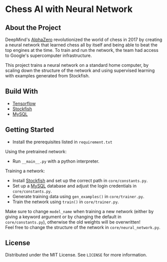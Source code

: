# Chess AI with Neural Network

## About the Project
DeepMind's [AlphaZero](https://deepmind.com/blog/article/alphazero-shedding-new-light-grand-games-chess-shogi-and-go) revolutionized the world of chess in 2017 by creating a neural network that learned chess all by itself and being able to beat the top engines at the time. To train and run the network, the team had access to Google's supercomputer infrastructure. 

This project trains a neural network on a standard home computer, by scaling down the structure of the network and using supervised learning with examples generated from Stockfish.

## Build With
- [Tensorflow](https://www.tensorflow.org/)
- [Stockfish](https://stockfishchess.org/)
- [MySQL](https://www.mysql.com/)

## Getting Started
- Install the prerequisites listed in `requirement.txt`

Using the pretrained network:
  - Run `__main__.py` with a python interpreter.
  
Training a network:
  - Install [Stockfish](https://stockfishchess.org/) and set up the correct path in `core/constants.py`.
  - Set up a [MySQL](https://www.mysql.com/) database and adjust the login credentials in `core/constants.py`.
  - Generate training data using `gen_examples()` in `core/trainer.py`.
  - Train the network using `train()` in `core/trainer.py`.
  
  Make sure to change `model_name` when training a new network (either by giving a keyword argument or by changing the default in `core/constants.py`), otherwise the old weights will be overwritten! \
  Feel free to change the structure of the network in `core/neural_network.py`.

## License
Distributed under the MIT License. See `LICENSE` for more information.
